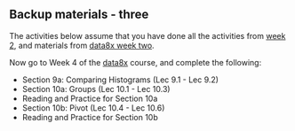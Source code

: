 ## Backup materials - three

The activities below assume that you have done all the activities from [week 2](week-02-outline), and materials from [data8x week two](data8x-week-two).

Now go to Week 4 of the [data8x](data8x) course, and complete the following:

* Section 9a: Comparing Histograms (Lec 9.1 - Lec 9.2)
* Section 10a: Groups (Lec 10.1 - Lec 10.3)
* Reading and Practice for Section 10a
* Section 10b: Pivot (Lec 10.4 - Lec 10.6)
* Reading and Practice for Section 10b

